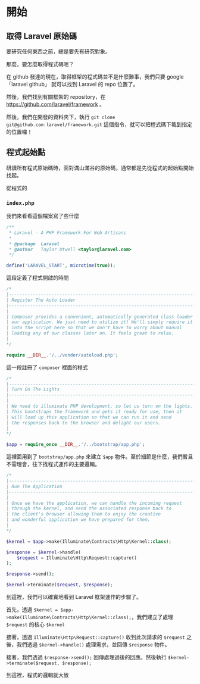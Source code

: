 # 開始

## 取得 Laravel 原始碼

要研究任何東西之前，總是要先有研究對象。

那麼，要怎麼取得程式碼呢？

在 github 發達的現在，取得框架的程式碼並不是什麼難事，我們只要 google 「laravel github」 就可以找到 Laravel 的 repo 位置了。

然後，我們找到有關框架的 repository，在 https://github.com/laravel/framework 。

然後，我們在開發的資料夾下，執行 `git clone git@github.com:laravel/framework.git` 這個指令，就可以把程式碼下載到指定的位置囉！

## 程式起始點

研讀所有程式原始碼時，面對滿山滿谷的原始碼，通常都是先從程式的起始點開始找起。

從程式的

### `index.php`

我們來看看這個檔案寫了些什麼

```php
/**
 * Laravel - A PHP Framework For Web Artisans
 *
 * @package  Laravel
 * @author   Taylor Otwell <taylor@laravel.com>
 */

define('LARAVEL_START', microtime(true));
```

這段定義了程式開啟的時間

```php
/*
|--------------------------------------------------------------------------
| Register The Auto Loader
|--------------------------------------------------------------------------
|
| Composer provides a convenient, automatically generated class loader for
| our application. We just need to utilize it! We'll simply require it
| into the script here so that we don't have to worry about manual
| loading any of our classes later on. It feels great to relax.
|
*/

require __DIR__.'/../vendor/autoload.php';
```

這一段註冊了 `composer` 裡面的程式

```php
/*
|--------------------------------------------------------------------------
| Turn On The Lights
|--------------------------------------------------------------------------
|
| We need to illuminate PHP development, so let us turn on the lights.
| This bootstraps the framework and gets it ready for use, then it
| will load up this application so that we can run it and send
| the responses back to the browser and delight our users.
|
*/

$app = require_once __DIR__.'/../bootstrap/app.php';
```

這裡面用到了 `bootstrap/app.php` 來建立 `$app` 物件。至於細節是什麼，我們暫且不需理會，往下找程式運作的主要邏輯。

```php
/*
|--------------------------------------------------------------------------
| Run The Application
|--------------------------------------------------------------------------
|
| Once we have the application, we can handle the incoming request
| through the kernel, and send the associated response back to
| the client's browser allowing them to enjoy the creative
| and wonderful application we have prepared for them.
|
*/

$kernel = $app->make(Illuminate\Contracts\Http\Kernel::class);

$response = $kernel->handle(
    $request = Illuminate\Http\Request::capture()
);

$response->send();

$kernel->terminate($request, $response);
```

到這裡，我們可以確實地看到 Laravel 框架運作的步驟了。

首先，透過 `$kernel = $app->make(Illuminate\Contracts\Http\Kernel::class);`，我們建立了處理 `$request` 的核心 `$kernel`

接著，透過 `Illuminate\Http\Request::capture()` 收到此次請求的 `$request` 之後，我們透過 `$kernel->handle()` 處理需求，並回傳 `$response` 物件。

接著，我們透過 `$response->send();` 回傳處理過後的回應。然後執行 `$kernel->terminate($request, $response);`

到這裡，程式的邏輯就大致
